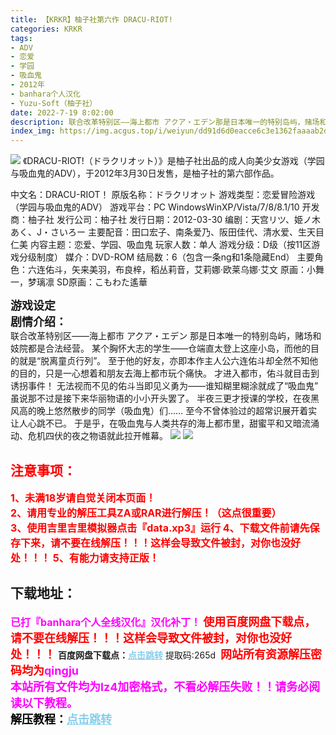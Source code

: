 ```yaml
---
title: 【KRKR】柚子社第六作 DRACU-RIOT!
categories: KRKR
tags:
- ADV
- 恋爱
- 学园
- 吸血鬼
- 2012年
- banhara个人汉化
- Yuzu-Soft（柚子社）
date: 2022-7-19 8:02:00
description: 联合改革特别区——海上都市 アクア・エデン那是日本唯一的特别岛屿，赌场和妓院都是合法经营。某个胸怀大志的学生——仓端直太登上这座小岛，而他的目的就是“脱离童贞行列”。至于他的好友，亦即本作主人公六连佑斗却全然不知他的目的，只是一心想着和朋友去海上都市玩个痛快。
index_img: https://img.acgus.top/i/weiyun/dd91d6d0eacce6c3e1362faaaab2dc78db21cc1b9b53fe8caceb5ac6ff2e301905d821f62a5f198742f3f3d9cf81099b.webp
---
```

![](https://img.acgus.top/i/weiyun/dd91d6d0eacce6c3e1362faaaab2dc78db21cc1b9b53fe8caceb5ac6ff2e301905d821f62a5f198742f3f3d9cf81099b.webp)
《DRACU-RIOT!（ドラクリオット）》是柚子社出品的成人向美少女游戏（学园与吸血鬼的ADV），于2012年3月30日发售，是柚子社的第六部作品。

中文名：DRACU-RIOT！
原版名称：ドラクリオット
游戏类型：恋爱冒险游戏（学园与吸血鬼的ADV）
游戏平台：PC WindowsWinXP/Vista/7/8/8.1/10
开发商：柚子社
发行公司：柚子社
发行日期：2012-03-30
编剧：天宫リツ、姫ノ木あく、J・さいろー
主要配音：田口宏子、南条爱乃、阪田佳代、清水爱、生天目仁美
内容主题：恋爱、学园、吸血鬼
玩家人数：单人
游戏分级：D级（按11区游戏分级制度）
媒介：DVD-ROM
结局数：6（包含一条ng和1条隐藏End）
主要角色：六连佑斗，矢来美羽，布良梓，稻丛莉音，艾莉娜·欧莱乌娜·艾文
原画：小舞一，梦璃凛
SD原画：こもわた遙華

<font size=4>**游戏设定**</font>  
<font size=4>**剧情介绍：**</font>  
联合改革特别区——海上都市 アクア・エデン
那是日本唯一的特别岛屿，赌场和妓院都是合法经营。
某个胸怀大志的学生——仓端直太登上这座小岛，而他的目的就是“脱离童贞行列”。
至于他的好友，亦即本作主人公六连佑斗却全然不知他的目的，只是一心想着和朋友去海上都市玩个痛快。
才进入都市，佑斗就目击到诱拐事件！
无法视而不见的佑斗当即见义勇为——谁知糊里糊涂就成了“吸血鬼”
虽说那不过是接下来华丽物语的小小开头罢了。
半夜三更才授课的学校，在夜黑风高的晚上悠然散步的同学（吸血鬼）们……
至今不曾体验过的超常识展开着实让人心跳不已。
于是乎，在吸血鬼与人类共存的海上都市里，甜蜜平和又暗流涌动、危机四伏的夜之物语就此拉开帷幕。
![](https://img.acgus.top/i/weiyun/8fbd8cb1c46e096a343a8d11525b0a470481b28d682e9880f292da04dbe0bf102e462ed432ac7b91c60a98c4e1d98ff2.webp)
![](https://img.acgus.top/i/weiyun/d6bedba8e38ff6b280beff056f1b42dbbd4be282f93b991035edf1e9aa480194c1867a85e5ae9d5470b6592a4130b91f.webp)


## <font color=#FF0000 >注意事项：</font>
<font color=#FF0000 size=3><b>1、未满18岁请自觉关闭本页面！  
2、请用专业的解压工具ZA或RAR进行解压！（这点很重要）           
3、使用吉里吉里模拟器点击『data.xp3』运行
4、下载文件前请先保存下来，请不要在线解压！！！这样会导致文件被封，对你也没好处！！！
5、有能力请支持正版！</b></font>

## 下载地址：
<font color=#FF00FF size=3>**已打『banhara个人全线汉化』汉化补丁！**</font>
<font color=#FF0000 size=4>**使用百度网盘下载点，请不要在线解压！！！这样会导致文件被封，对你也没好处！！！**</font>
<b>百度网盘下载点：</b><a href="https://pan.baidu.com/s/1EIcJGBlKuviIgScDu7u8bw?pwd=265d" style="color: #87CEEB;"><b>点击跳转</b></a> 提取码:265d
<a style="padding: 0" href="https://post.qingju.org/AD/"><img style="max-width:100%" src="https://img.acgus.top/i/2024/07/478f689b8021d8d499ab43d21acf137a.gif" alt=""></a>
<b><font color=#FF0000 size=4>网站所有资源解压密码均为</b></font><b><font color=#FF00FF size=4>qingju</font><font color=#FF0000 ></font></b><br><b><font color=#FF00FF size=4>本站所有文件均为lz4加密格式，不看必解压失败！！请务必阅读以下教程。</b></font><br><b><font color=#000 size=4>解压教程：</b><a href="https://post.qingju.org/tutorial/000/" style="color: #87CEEB;"><b>点击跳转</b></a>